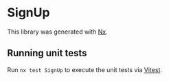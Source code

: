 # SignUp

This library was generated with [Nx](https://nx.dev).

## Running unit tests

Run `nx test SignUp` to execute the unit tests via [Vitest](https://vitest.dev/).
